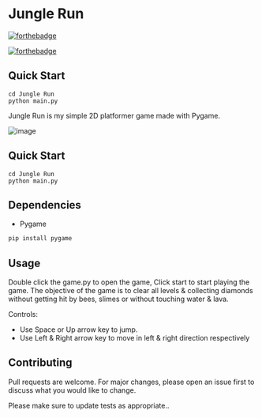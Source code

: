 # Jungle Run

[![forthebadge](https://forthebadge.com/images/badges/made-with-reason.svg)](https://forthebadge.com)

[![forthebadge](https://forthebadge.com/images/badges/made-with-python.svg)](https://forthebadge.com)

## Quick Start

```
cd Jungle Run
python main.py
```

Jungle Run is my simple 2D platformer game made with Pygame.

![image](https://user-images.githubusercontent.com/72703981/147840340-88fb6577-32e0-4986-936e-c2dc52a65bdc.png)

## Quick Start
```
cd Jungle Run
python main.py
```

## Dependencies
* Pygame

```bash
pip install pygame
```

## Usage

Double click the game.py to open the game, Click start to start playing the game. The objective of the game is to clear all levels & collecting diamonds without getting hit by bees, slimes or without touching water & lava.

Controls:
* Use Space or Up arrow key to jump.
* Use Left & Right arrow key to move in left & right direction respectively


## Contributing
Pull requests are welcome. For major changes, please open an issue first to discuss what you would like to change.

Please make sure to update tests as appropriate..

